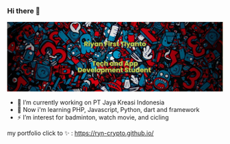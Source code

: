 ### Hi there 👋

<!--
**ryn-crypto/ryn-crypto** is a ✨ _special_ ✨ repository because its `README.md` (this file) appears on your GitHub profile.

Here are some ideas to get you started:

- 🔭 I’m currently working on PT Jaya Kreasi Indonesia
- 🌱 I’m currently learning PHP, Javascript, Python
- 👯 I’m looking to collaborate on ...
- 🤔 I’m looking for help with ...
- 💬 Ask me about ...
- 📫 How to reach me: ...
- 😄 Pronouns: ...
- ⚡ Fun fact: ...
-->


![logo](https://github.com/ryn-crypto/ryn-crypto/blob/master/banner.png) 

- 🔭 I’m currently working on PT Jaya Kreasi Indonesia
- 🌱 Now i'm learning PHP, Javascript, Python, dart and framework
- ⚡ I’m interest for badminton, watch movie, and cicling

my portfolio click to ✨  : https://ryn-crypto.github.io/
